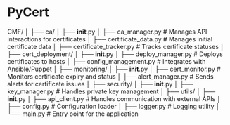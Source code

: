 # PyCert
CMF/
│
├── ca/
│   ├── __init__.py
│   ├── ca_manager.py             # Manages API interactions for certificates
│   ├── certificate_data.py       # Manages initial certificate data
│   ├── certificate_tracker.py    # Tracks certificate statuses
│
├── cert_deployment/
│   ├── __init__.py
│   ├── deploy_manager.py         # Deploys certificates to hosts
│   ├── config_management.py      # Integrates with Ansible/Puppet
│
├── monitoring/
│   ├── __init__.py
│   ├── cert_monitor.py           # Monitors certificate expiry and status
│   ├── alert_manager.py          # Sends alerts for certificate issues
│
├── security/
│   ├── __init__.py
│   ├── key_manager.py            # Handles private key management
│
├── utils/
│   ├── __init__.py
│   ├── api_client.py             # Handles communication with external APIs
│   ├── config.py                 # Configuration loader
│   ├── logger.py                 # Logging utility
│
└── main.py                       # Entry point for the application